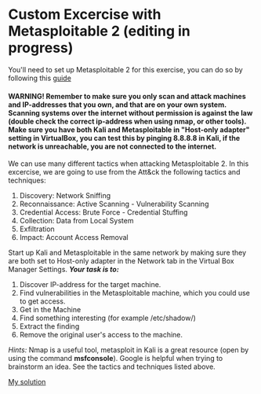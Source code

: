 # Custom Excercise with Metasploitable 2 (editing in progress)

You'll need to set up Metasploitable 2 for this exercise, you can do so by following this [guide](https://github.com/tonikerttula/APE/blob/main/installs/metasploitable2installation.md)

#### WARNING! Remember to make sure you only scan and attack machines and IP-addresses that you own, and that are on your own system. Scanning systems over the internet without permission is against the law (double check the correct ip-address when using nmap, or other tools). Make sure you have both Kali and Metasploitable in "Host-only adapter" setting in VirtualBox, you can test this by pinging 8.8.8.8 in Kali, if the network is unreachable, you are not connected to the internet.

We can use many different tactics when attacking Metasploitable 2. In this excercise, we are going to use from the Att&ck the following tactics and techniques:

1. Discovery: Network Sniffing
2. Reconnaissance: Active Scanning - Vulnerability Scanning
3. Credential Access: Brute Force - Credential Stuffing
4. Collection: Data from Local System
5. Exfiltration
6. Impact: Account Access Removal

Start up Kali and Metasploitable in the same network by making sure they are both set to Host-only adapter in the Network tab in the Virtual Box Manager Settings. ___Your task is to:___

1. Discover IP-address for the target machine.
2. Find vulnerabilities in the Metasploitable machine, which you could use to get access. 
3. Get in the Machine
4. Find something interesting (for example /etc/shadow/)
5. Extract the finding
6. Remove the original user's access to the machine.

_Hints:_ Nmap is a useful tool, metasploit in Kali is a great resource (open by using the command __msfconsole__). Google is helpful when trying to brainstorm an idea. See the tactics and techniques listed above.

[My solution](https://github.com/tonikerttula/APE/blob/main/solutions/Excercise1solution.md)
